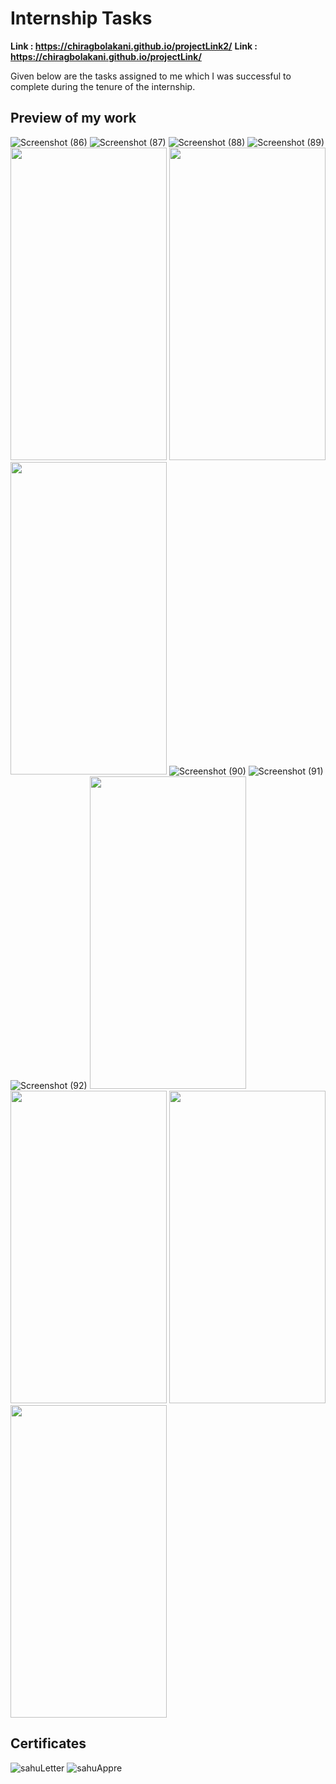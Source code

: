 # Internship Tasks
**Link : https://chiragbolakani.github.io/projectLink2/**
  **Link : https://chiragbolakani.github.io/projectLink/**

Given below are the tasks assigned to me which I was successful to complete during the tenure of the internship. 

## Preview of my work
![Screenshot (86)](https://user-images.githubusercontent.com/62014238/95851579-0b2e1600-0d70-11eb-8380-375fcf1c6f46.png)
![Screenshot (87)](https://user-images.githubusercontent.com/62014238/95857096-bd69db80-0d78-11eb-84d7-147007614407.png)
![Screenshot (88)](https://user-images.githubusercontent.com/62014238/95857295-0588fe00-0d79-11eb-81b7-d6c4a7397e70.png)
![Screenshot (89)](https://user-images.githubusercontent.com/62014238/95858278-7846a900-0d7a-11eb-93fa-11667388f02d.png)
<img src = "https://user-images.githubusercontent.com/62014238/95859110-ba241f00-0d7b-11eb-921f-bbeb03f3b596.jpg" width = "250px" height = "500px">
<img src = "https://user-images.githubusercontent.com/62014238/95860336-8c3fda00-0d7d-11eb-8982-2dee2c7f74cc.jpg" width = "250px" height = "500px">
<img src = "https://user-images.githubusercontent.com/62014238/95860596-e04abe80-0d7d-11eb-90db-1adec8467080.jpg" width = "250px" height = "500px">
![Screenshot (90)](https://user-images.githubusercontent.com/62014238/95860999-74b52100-0d7e-11eb-968b-2757ebf6f920.png)
![Screenshot (91)](https://user-images.githubusercontent.com/62014238/95861431-10469180-0d7f-11eb-8110-dc1ad49b3423.png)
![Screenshot (92)](https://user-images.githubusercontent.com/62014238/95861525-30765080-0d7f-11eb-8c61-564e69a1305f.png)
<img src = "https://user-images.githubusercontent.com/62014238/95861678-6ddade00-0d7f-11eb-8986-a3a32fb9a67a.jpg" width = "250px" height = "500px">
<img src = "https://user-images.githubusercontent.com/62014238/95862186-230d9600-0d80-11eb-96a9-0263772cc10a.jpg" width = "250px" height = "500px">
<img src = "https://user-images.githubusercontent.com/62014238/95863906-5d783280-0d82-11eb-97d3-a2d24f7bdd10.jpg" width = "250px" height = "500px">
<img src = "https://user-images.githubusercontent.com/62014238/95864092-931d1b80-0d82-11eb-990e-9b51eca7ab53.jpg" width = "250px" height ="500px">

## Certificates 
![sahuLetter](https://user-images.githubusercontent.com/62014238/95864776-80efad00-0d83-11eb-8a60-9792a211b39e.jpg)
![sahuAppre](https://user-images.githubusercontent.com/62014238/95864885-9c5ab800-0d83-11eb-85dc-e37fd7cdd590.jpg)


